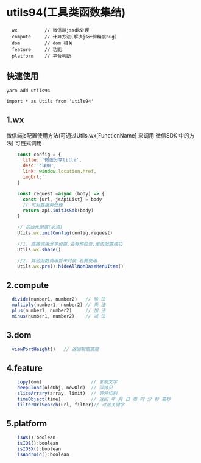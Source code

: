 # utils94(工具类函数集结)
```
  wx          // 微信端jssdk处理
  compute     // 计算方法(解决js计算精度bug)
  dom         // dom 相关
  feature     // 功能
  platform    // 平台判断
```

## 快速使用
```
yarn add utils94 

import * as Utils from 'utils94'

```
  
## 1.wx

  微信端js配置使用方法(可通过Utils.wx[FunctionName] 来调用 微信SDK 中的方法)
  可链式调用

  ```javascript
      const config = {
        title: '微信分享title',
        desc: '详细',
        link: window.location.href,
        imgUrl:''
      }

      const request =async (body) => {
        const {url, jsApiList} = body
        // 可对数据再处理
        return api.initJsSdk(body)
      }

      // 初始化配置(必须)
      Utils.wx.initConfig(config,request)

      //1. 直接调用分享设置,会有预检查,是否配置成功
      Utils.wx.share()

      //2. 其他函数调用暂未封装 若要使用.
      Utils.wx.pre().hideAllNonBaseMenuItem()
  ```

  ## 2.compute
  ```javascript
    divide(number1, number2)   // 除 法
    multiply(number1, number2) // 乘 法
    plus(number1, number2)     // 加 法
    minus(number1, number2)    // 减 法
  ```

  ## 3.dom
  ```javascript
    viewPortHeight()   // 返回视窗高度
  ```

  ## 4.feature
  ```javascript
      copy(dom)                  // 复制文字 
      deepClone(oldObj, newOld)  // 深拷贝
      sliceArrary(array, limit)  // 等分切割
      timeObject(time)           // 返回 年 月 日 周 时 分 秒 毫秒
      filterUrlSearch(url, filter)// 过滤关键字
  ```

  ## 5.platform
  ```javascript
      isWX():boolean
      isIOS():boolean
      isIOSX():boolean
      isAndroid():boolean
  ```